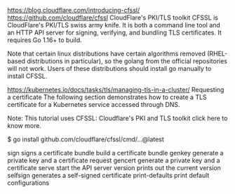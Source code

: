 https://blog.cloudflare.com/introducing-cfssl/
https://github.com/cloudflare/cfssl
CloudFlare's PKI/TLS toolkit
CFSSL is CloudFlare's PKI/TLS swiss army knife. It is both a command line tool and an HTTP API server for signing, verifying, and bundling TLS certificates. It requires Go 1.16+ to build.

Note that certain linux distributions have certain algorithms removed (RHEL-based distributions in particular), so the golang from the official repositories will not work. Users of these distributions should install go manually to install CFSSL.

https://kubernetes.io/docs/tasks/tls/managing-tls-in-a-cluster/
Requesting a certificate
The following section demonstrates how to create a TLS certificate for a Kubernetes service accessed through DNS.

Note: This tutorial uses CFSSL: Cloudflare's PKI and TLS toolkit click here to know more.


$ go install github.com/cloudflare/cfssl/cmd/...@latest

   sign             signs a certificate
   bundle           build a certificate bundle
   genkey           generate a private key and a certificate request
   gencert          generate a private key and a certificate
   serve            start the API server
   version          prints out the current version
   selfsign         generates a self-signed certificate
   print-defaults   print default configurations


